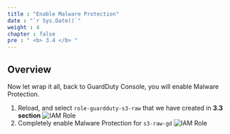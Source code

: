 ```yaml
---
title : "Enable Malware Protection"
date : "`r Sys.Date()`"
weight : 4
chapter : false
pre : " <b> 3.4 </b> "
---
```


## Overview
Now let wrap it all, back to GuardDuty Console, you will enable Malware Protection.

1. Reload, and select ```role-guardduty-s3-raw``` that we have created in **3.3 section**
![IAM Role](/images/3.GuardDuty/3.23-enable.jpg?width=60pc)
1. Completely enable Malware Protection for ```s3-raw-gd``` 
![IAM Role](/images/3.GuardDuty/3.24-done.jpg?width=60pc)
